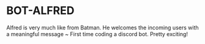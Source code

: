 # BOT-ALFRED
Alfred is very much like from Batman. He welcomes the incoming users with a meaningful message ~ First time coding a discord bot. Pretty exciting!
